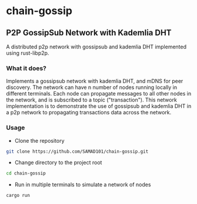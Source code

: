 # chain-gossip

## P2P GossipSub Network with Kademlia DHT

A distributed p2p network with gossipsub and kademlia DHT implemented using
rust-libp2p.

### What it does?
Implements a gossipsub network with kademlia DHT, and mDNS for peer discovery.
The network can have n number of nodes running locally in different terminals.
Each node can propagate messages to all other nodes in the network, and is 
subscribed to a topic ("transaction"). This network implementation is to 
demonstrate the use of gossipsub and kademlia DHT in a p2p network to propagating 
transactions data across the network.

### Usage

- Clone the repository

```bash
git clone https://github.com/SAMAD101/chain-gossip.git
```
- Change directory to the project root

```bash
cd chain-gossip
```

- Run in multiple terminals to simulate a network of nodes

```bash
cargo run
```